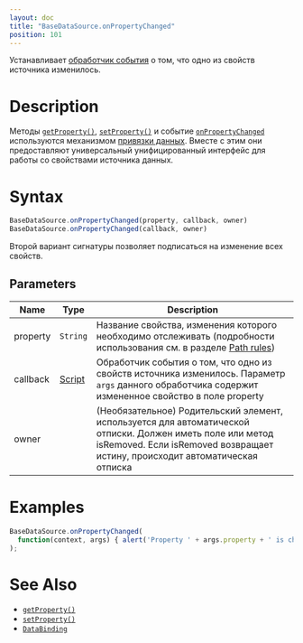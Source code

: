 ```yaml
---
layout: doc
title: "BaseDataSource.onPropertyChanged"
position: 101
---
```


Устанавливает [обработчик события](../../../Script/) о том, что одно из свойств источника изменилось.

# Description

Методы [`getProperty()`](../BaseDataSource.getProperty/), [`setProperty()`](../BaseDataSource.setProperty/)
и событие [`onPropertyChanged`](../BaseDataSource.onPropertyChanged/) используются механизмом
[привязки данных](../../DataBinding/). Вместе с этим они предоставляют универсальный
унифицированный интерфейс для работы со свойствами источника данных.

# Syntax

```js
BaseDataSource.onPropertyChanged(property, callback, owner)
BaseDataSource.onPropertyChanged(callback, owner)
```
Второй вариант сигнатуры позволяет подписаться на изменение всех свойств.

## Parameters

|Name|Type|Description|
|----|----|-----------|
|property|`String`|Название свойства, изменения которого необходимо отслеживать (подробности использования см. в разделе [Path rules](../BaseDataSource.getProperty/#path-rules))|
|callback|[Script](../../../Script/)|Обработчик события о том, что одно из свойств источника изменилось. Параметр `args` данного обработчика содержит измененное свойство в поле property|
|owner| |(Необязательное) Родительский элемент, используется для автоматической отписки. Должен иметь поле или метод isRemoved. Если isRemoved возвращает истину, происходит автоматическая отписка|

# Examples

```js
BaseDataSource.onPropertyChanged(
  function(context, args) { alert('Property ' + args.property + ' is changed!'); }
);
```

# See Also

* [`getProperty()`](../BaseDataSource.getProperty/)
* [`setProperty()`](../BaseDataSource.setProperty/)
* [`DataBinding`](../../DataBinding/)
